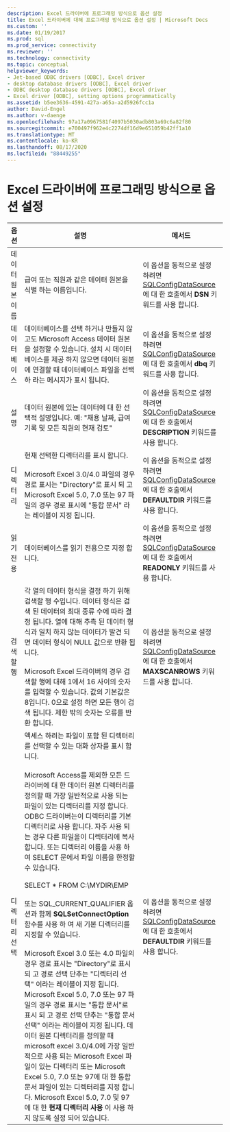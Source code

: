 ```yaml
---
description: Excel 드라이버에 프로그래밍 방식으로 옵션 설정
title: Excel 드라이버에 대해 프로그래밍 방식으로 옵션 설정 | Microsoft Docs
ms.custom: ''
ms.date: 01/19/2017
ms.prod: sql
ms.prod_service: connectivity
ms.reviewer: ''
ms.technology: connectivity
ms.topic: conceptual
helpviewer_keywords:
- Jet-based ODBC drivers [ODBC], Excel driver
- desktop database drivers [ODBC], Excel driver
- ODBC desktop database drivers [ODBC], Excel driver
- Excel driver [ODBC], setting options programmatically
ms.assetid: b5ee3636-4591-427a-a65a-a2d5926fcc1a
author: David-Engel
ms.author: v-daenge
ms.openlocfilehash: 97a17a0967581f4097b5030adb803a69c6a82f80
ms.sourcegitcommit: e700497f962e4c2274df16d9e651059b42ff1a10
ms.translationtype: MT
ms.contentlocale: ko-KR
ms.lasthandoff: 08/17/2020
ms.locfileid: "88449255"
---
```

# <a name="setting-options-programmatically-for-the-excel-driver"></a>Excel 드라이버에 프로그래밍 방식으로 옵션 설정

|옵션|설명|메서드|  
|------------|-----------------|------------|  
|데이터 원본 이름|급여 또는 직원과 같은 데이터 원본을 식별 하는 이름입니다.|이 옵션을 동적으로 설정 하려면 [SQLConfigDataSource](../../odbc/microsoft/odbc-jet-sqlconfigdatasource-excel-driver.md)에 대 한 호출에서 **DSN** 키워드를 사용 합니다.|  
|데이터베이스|데이터베이스를 선택 하거나 만들지 않고도 Microsoft Access 데이터 원본을 설정할 수 있습니다. 설치 시 데이터베이스를 제공 하지 않으면 데이터 원본에 연결할 때 데이터베이스 파일을 선택 하 라는 메시지가 표시 됩니다.|이 옵션을 동적으로 설정 하려면 [SQLConfigDataSource](../../odbc/microsoft/odbc-jet-sqlconfigdatasource-excel-driver.md)에 대 한 호출에서 **dbq** 키워드를 사용 합니다.|  
|설명|데이터 원본에 있는 데이터에 대 한 선택적 설명입니다. 예: "채용 날짜, 급여 기록 및 모든 직원의 현재 검토"|이 옵션을 동적으로 설정 하려면 [SQLConfigDataSource](../../odbc/microsoft/odbc-jet-sqlconfigdatasource-excel-driver.md)에 대 한 호출에서 **DESCRIPTION** 키워드를 사용 합니다.|  
|디렉터리|현재 선택한 디렉터리를 표시 합니다.<br /><br /> Microsoft Excel 3.0/4.0 파일의 경우 경로 표시는 "Directory"로 표시 되 고 Microsoft Excel 5.0, 7.0 또는 97 파일의 경우 경로 표시에 "통합 문서" 라는 레이블이 지정 됩니다.|이 옵션을 동적으로 설정 하려면 [SQLConfigDataSource](../../odbc/microsoft/odbc-jet-sqlconfigdatasource-excel-driver.md)에 대 한 호출에서 **DEFAULTDIR** 키워드를 사용 합니다.|  
|읽기 전용|데이터베이스를 읽기 전용으로 지정 합니다.|이 옵션을 동적으로 설정 하려면 [SQLConfigDataSource](../../odbc/microsoft/odbc-jet-sqlconfigdatasource-excel-driver.md)에 대 한 호출에서 **READONLY** 키워드를 사용 합니다.|  
|검색할 행|각 열의 데이터 형식을 결정 하기 위해 검색할 행 수입니다. 데이터 형식은 검색 된 데이터의 최대 종류 수에 따라 결정 됩니다. 열에 대해 추측 된 데이터 형식과 일치 하지 않는 데이터가 발견 되 면 데이터 형식이 NULL 값으로 반환 됩니다.<br /><br /> Microsoft Excel 드라이버의 경우 검색할 행에 대해 1에서 16 사이의 숫자를 입력할 수 있습니다. 값의 기본값은 8입니다. 0으로 설정 하면 모든 행이 검색 됩니다. 제한 밖의 숫자는 오류를 반환 합니다.|이 옵션을 동적으로 설정 하려면 [SQLConfigDataSource](../../odbc/microsoft/odbc-jet-sqlconfigdatasource-excel-driver.md)에 대 한 호출에서 **MAXSCANROWS** 키워드를 사용 합니다.|  
|디렉터리 선택|액세스 하려는 파일이 포함 된 디렉터리를 선택할 수 있는 대화 상자를 표시 합니다.<br /><br /> Microsoft Access를 제외한 모든 드라이버에 대 한 데이터 원본 디렉터리를 정의할 때 가장 일반적으로 사용 되는 파일이 있는 디렉터리를 지정 합니다. ODBC 드라이버는이 디렉터리를 기본 디렉터리로 사용 합니다. 자주 사용 되는 경우 다른 파일을이 디렉터리에 복사 합니다. 또는 디렉터리 이름을 사용 하 여 SELECT 문에서 파일 이름을 한정할 수 있습니다.<br /><br /> SELECT \* FROM C:\MYDIR\EMP<br /><br /> 또는 SQL_CURRENT_QUALIFIER 옵션과 함께 **SQLSetConnectOption** 함수를 사용 하 여 새 기본 디렉터리를 지정할 수 있습니다.<br /><br /> Microsoft Excel 3.0 또는 4.0 파일의 경우 경로 표시는 "Directory"로 표시 되 고 경로 선택 단추는 "디렉터리 선택" 이라는 레이블이 지정 됩니다. Microsoft Excel 5.0, 7.0 또는 97 파일의 경우 경로 표시는 "통합 문서"로 표시 되 고 경로 선택 단추는 "통합 문서 선택" 이라는 레이블이 지정 됩니다. 데이터 원본 디렉터리를 정의할 때 microsoft excel 3.0/4.0에 가장 일반적으로 사용 되는 Microsoft Excel 파일이 있는 디렉터리 또는 Microsoft Excel 5.0, 7.0 또는 97에 대 한 통합 문서 파일이 있는 디렉터리를 지정 합니다. Microsoft Excel 5.0, 7.0 및 97에 대 한 **현재 디렉터리 사용** 이 사용 하지 않도록 설정 되어 있습니다.|이 옵션을 동적으로 설정 하려면 [SQLConfigDataSource](../../odbc/microsoft/odbc-jet-sqlconfigdatasource-excel-driver.md)에 대 한 호출에서 **DEFAULTDIR** 키워드를 사용 합니다.|
